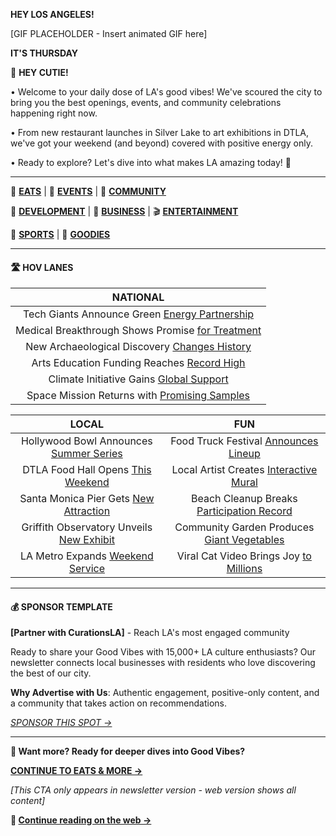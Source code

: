 **HEY LOS ANGELES!**

[GIF PLACEHOLDER - Insert animated GIF here]

**IT'S THURSDAY**

👋 **HEY CUTIE!**

• Welcome to your daily dose of LA's good vibes! We've scoured the city to bring you the best openings, events, and community celebrations happening right now.

• From new restaurant launches in Silver Lake to art exhibitions in DTLA, we've got your weekend (and beyond) covered with positive energy only.

• Ready to explore? Let's dive into what makes LA amazing today! 🌴

---

🍟 [**EATS**](#eats) | 📆 [**EVENTS**](#events) | 🌴 [**COMMUNITY**](#community)

🏡 [**DEVELOPMENT**](#development) | 💼 [**BUSINESS**](#business) | 🎬 [**ENTERTAINMENT**](#entertainment)

🏈 [**SPORTS**](#sports) | 🤙 [**GOODIES**](#goodies)

---

#### 🛣 **HOV LANES**

| **NATIONAL** |
|:---:|
| Tech Giants Announce Green [Energy Partnership](#) |
| Medical Breakthrough Shows Promise [for Treatment](#) |
| New Archaeological Discovery [Changes History](#) |
| Arts Education Funding Reaches [Record High](#) |
| Climate Initiative Gains [Global Support](#) |
| Space Mission Returns with [Promising Samples](#) |

| **LOCAL** | **FUN** |
|:---:|:---:|
| Hollywood Bowl Announces [Summer Series](#) | Food Truck Festival [Announces Lineup](#) |
| DTLA Food Hall Opens [This Weekend](#) | Local Artist Creates [Interactive Mural](#) |
| Santa Monica Pier Gets [New Attraction](#) | Beach Cleanup Breaks [Participation Record](#) |
| Griffith Observatory Unveils [New Exhibit](#) | Community Garden Produces [Giant Vegetables](#) |
| LA Metro Expands [Weekend Service](#) | Viral Cat Video Brings Joy [to Millions](#) |

---

#### 💰 **SPONSOR TEMPLATE**

**[Partner with CurationsLA]** - Reach LA's most engaged community

Ready to share your Good Vibes with 15,000+ LA culture enthusiasts? Our newsletter connects local businesses with residents who love discovering the best of our city.

**Why Advertise with Us**: Authentic engagement, positive-only content, and a community that takes action on recommendations.

*[SPONSOR THIS SPOT →](mailto:la@curations.cc)*

---

<!-- NEWSLETTER VERSION ENDS HERE - CTA TO CONTINUE -->

**🍟 Want more? Ready for deeper dives into Good Vibes?**

[**CONTINUE TO EATS & MORE →**](#eats)

*[This CTA only appears in newsletter version - web version shows all content]*



**🍟 [Continue reading on the web →](https://la.curations.cc)**